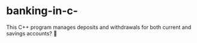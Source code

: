 # banking-in-c-
This C++ program manages deposits and withdrawals for both current and savings accounts? 🤔
